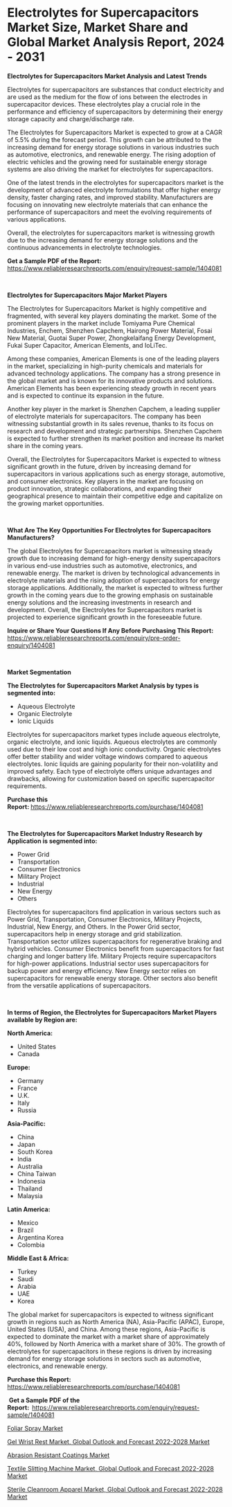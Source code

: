 <p><h1>Electrolytes for Supercapacitors Market Size, Market Share and Global Market Analysis Report, 2024 - 2031</h1></p><p><strong>Electrolytes for Supercapacitors Market Analysis and Latest Trends</strong></p>
<p><p>Electrolytes for supercapacitors are substances that conduct electricity and are used as the medium for the flow of ions between the electrodes in supercapacitor devices. These electrolytes play a crucial role in the performance and efficiency of supercapacitors by determining their energy storage capacity and charge/discharge rate.</p><p>The Electrolytes for Supercapacitors Market is expected to grow at a CAGR of 5.5% during the forecast period. This growth can be attributed to the increasing demand for energy storage solutions in various industries such as automotive, electronics, and renewable energy. The rising adoption of electric vehicles and the growing need for sustainable energy storage systems are also driving the market for electrolytes for supercapacitors.</p><p>One of the latest trends in the electrolytes for supercapacitors market is the development of advanced electrolyte formulations that offer higher energy density, faster charging rates, and improved stability. Manufacturers are focusing on innovating new electrolyte materials that can enhance the performance of supercapacitors and meet the evolving requirements of various applications.</p><p>Overall, the electrolytes for supercapacitors market is witnessing growth due to the increasing demand for energy storage solutions and the continuous advancements in electrolyte technologies.</p></p>
<p><strong>Get a Sample PDF of the Report:&nbsp;</strong> <a href="https://www.reliableresearchreports.com/enquiry/request-sample/1404081">https://www.reliableresearchreports.com/enquiry/request-sample/1404081</a></p>
<p>&nbsp;</p>
<p><strong>Electrolytes for Supercapacitors Major Market Players</strong></p>
<p><p>The Electrolytes for Supercapacitors Market is highly competitive and fragmented, with several key players dominating the market. Some of the prominent players in the market include Tomiyama Pure Chemical Industries, Enchem, Shenzhen Capchem, Hairong Power Material, Fosai New Material, Guotai Super Power, Zhongkelaifang Energy Development, Fukai Super Capacitor, American Elements, and IoLiTec.</p><p>Among these companies, American Elements is one of the leading players in the market, specializing in high-purity chemicals and materials for advanced technology applications. The company has a strong presence in the global market and is known for its innovative products and solutions. American Elements has been experiencing steady growth in recent years and is expected to continue its expansion in the future.</p><p>Another key player in the market is Shenzhen Capchem, a leading supplier of electrolyte materials for supercapacitors. The company has been witnessing substantial growth in its sales revenue, thanks to its focus on research and development and strategic partnerships. Shenzhen Capchem is expected to further strengthen its market position and increase its market share in the coming years.</p><p>Overall, the Electrolytes for Supercapacitors Market is expected to witness significant growth in the future, driven by increasing demand for supercapacitors in various applications such as energy storage, automotive, and consumer electronics. Key players in the market are focusing on product innovation, strategic collaborations, and expanding their geographical presence to maintain their competitive edge and capitalize on the growing market opportunities.</p></p>
<p>&nbsp;</p>
<p><strong>What Are The Key Opportunities For Electrolytes for Supercapacitors Manufacturers?</strong></p>
<p><p>The global Electrolytes for Supercapacitors market is witnessing steady growth due to increasing demand for high-energy density supercapacitors in various end-use industries such as automotive, electronics, and renewable energy. The market is driven by technological advancements in electrolyte materials and the rising adoption of supercapacitors for energy storage applications. Additionally, the market is expected to witness further growth in the coming years due to the growing emphasis on sustainable energy solutions and the increasing investments in research and development. Overall, the Electrolytes for Supercapacitors market is projected to experience significant growth in the foreseeable future.</p></p>
<p><strong>Inquire or Share Your Questions If Any Before Purchasing This Report:</strong> <a href="https://www.reliableresearchreports.com/enquiry/pre-order-enquiry/1404081">https://www.reliableresearchreports.com/enquiry/pre-order-enquiry/1404081</a></p>
<p>&nbsp;</p>
<p><strong>Market Segmentation</strong></p>
<p><strong>The Electrolytes for Supercapacitors Market Analysis by types is segmented into:</strong></p>
<p><ul><li>Aqueous Electrolyte</li><li>Organic Electrolyte</li><li>Ionic Liquids</li></ul></p>
<p><p>Electrolytes for supercapacitors market types include aqueous electrolyte, organic electrolyte, and ionic liquids. Aqueous electrolytes are commonly used due to their low cost and high ionic conductivity. Organic electrolytes offer better stability and wider voltage windows compared to aqueous electrolytes. Ionic liquids are gaining popularity for their non-volatility and improved safety. Each type of electrolyte offers unique advantages and drawbacks, allowing for customization based on specific supercapacitor requirements.</p></p>
<p><strong>Purchase this Report:&nbsp;</strong><a href="https://www.reliableresearchreports.com/purchase/1404081">https://www.reliableresearchreports.com/purchase/1404081</a></p>
<p>&nbsp;</p>
<p><strong>The Electrolytes for Supercapacitors Market Industry Research by Application is segmented into:</strong></p>
<p><ul><li>Power Grid</li><li>Transportation</li><li>Consumer Electronics</li><li>Military Project</li><li>Industrial</li><li>New Energy</li><li>Others</li></ul></p>
<p><p>Electrolytes for supercapacitors find application in various sectors such as Power Grid, Transportation, Consumer Electronics, Military Projects, Industrial, New Energy, and Others. In the Power Grid sector, supercapacitors help in energy storage and grid stabilization. Transportation sector utilizes supercapacitors for regenerative braking and hybrid vehicles. Consumer Electronics benefit from supercapacitors for fast charging and longer battery life. Military Projects require supercapacitors for high-power applications. Industrial sector uses supercapacitors for backup power and energy efficiency. New Energy sector relies on supercapacitors for renewable energy storage. Other sectors also benefit from the versatile applications of supercapacitors.</p></p>
<p>&nbsp;</p>
<p><strong>In terms of Region, the Electrolytes for Supercapacitors Market Players available by Region are:</strong></p>
<p>
    <p> <strong> North America: </strong>
        <ul>
            <li>United States</li>
            <li>Canada</li>
        </ul>
        </p> 
    <p> <strong> Europe: </strong>
        <ul>
            <li>Germany</li>
            <li>France</li>
            <li>U.K.</li>
            <li>Italy</li>
            <li>Russia</li>
        </ul>
        </p> 
    <p> <strong> Asia-Pacific: </strong>
        <ul>
            <li>China</li>
            <li>Japan</li>
            <li>South Korea</li>
            <li>India</li>
            <li>Australia</li>
            <li>China Taiwan</li>
            <li>Indonesia</li>
            <li>Thailand</li>
            <li>Malaysia</li>
        </ul>
        </p> 
    <p> <strong> Latin America: </strong>
        <ul>
            <li>Mexico</li>
            <li>Brazil</li>
            <li>Argentina Korea</li>
            <li>Colombia</li>
        </ul>
        </p> 
    <p> <strong> Middle East & Africa: </strong>
        <ul>
            <li>Turkey</li>
            <li>Saudi</li>
            <li>Arabia</li>
            <li>UAE</li>
            <li>Korea</li>
        </ul>
    </p>
    </p>
<p><p>The global market for supercapacitors is expected to witness significant growth in regions such as North America (NA), Asia-Pacific (APAC), Europe, United States (USA), and China. Among these regions, Asia-Pacific is expected to dominate the market with a market share of approximately 40%, followed by North America with a market share of 30%. The growth of electrolytes for supercapacitors in these regions is driven by increasing demand for energy storage solutions in sectors such as automotive, electronics, and renewable energy.</p></p>
<p><strong>Purchase this Report: </strong><a href="https://www.reliableresearchreports.com/purchase/1404081">https://www.reliableresearchreports.com/purchase/1404081</a></p>
<p>&nbsp;<strong>Get a Sample PDF of the Report:&nbsp;&nbsp;</strong><a href="https://www.reliableresearchreports.com/enquiry/request-sample/1404081">https://www.reliableresearchreports.com/enquiry/request-sample/1404081</a></p>
<p><strong></strong></p>
<p><p><a href="https://view.publitas.com/reportprime-1/foliar-spray-market-furnish-information-about-market-size-market-share-market-dynamics-and-projections-spanning-from-2024-to-2031/">Foliar Spray Market</a></p><p><a href="https://bubble-tree-ea4.notion.site/Gel-Wrist-Rest-Market-Global-Outlook-and-Forecast-2022-2028-Market-Size-2024-2031-Global-Industri-4f1a2eb5cc5142ed982414073d1ab02a">Gel Wrist Rest Market, Global Outlook and Forecast 2022-2028 Market</a></p><p><a href="https://view.publitas.com/reportprime-1/abrasion-resistant-coatings-market-size-evaluating-its-market-trends-growth-and-projections-2024-2031/">Abrasion Resistant Coatings Market</a></p><p><a href="https://woozy-pyroraptor-a1f.notion.site/Textile-Slitting-Machine-Market-Global-Outlook-and-Forecast-2022-2028-Market-Analysis-Examines-its--1cadeb227eaf41d2a677c6a1d47b8f80">Textile Slitting Machine Market, Global Outlook and Forecast 2022-2028 Market</a></p><p><a href="https://automatic-knee-4c7.notion.site/Sterile-Cleanroom-Apparel-Market-Global-Outlook-and-Forecast-2022-2028-Market-Size-2024-2031-Glob-0a563be5011643b5abcd020132bd24cd">Sterile Cleanroom Apparel Market, Global Outlook and Forecast 2022-2028 Market</a></p></p>